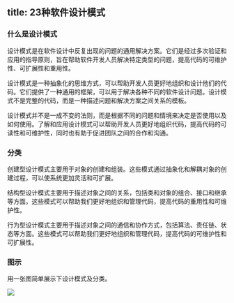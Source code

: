 title: 23种软件设计模式
---

### 什么是设计模式

设计模式是在软件设计中反复出现的问题的通用解决方案。它们是经过多次验证和应用的指导原则，旨在帮助软件开发人员解决特定类型的问题，提高代码的可维护性、可扩展性和重用性。

设计模式是一种抽象化的思维方式，可以帮助开发人员更好地组织和设计他们的代码。它们提供了一种通用的框架，可以用于解决各种不同的软件设计问题。设计模式不是完整的代码，而是一种描述问题和解决方案之间关系的模板。

设计模式并不是一成不变的法则，而是根据不同的问题和情境来决定是否使用以及如何使用。了解和应用设计模式可以帮助开发人员更好地组织代码，提高代码的可读性和可维护性，同时也有助于促进团队之间的合作和沟通。

### 分类

创建型设计模式主要用于对象的创建和组装。这些模式通过抽象化和解耦对象的创建过程，可以使系统更加灵活和可扩展。

结构型设计模式主要用于描述对象之间的关系，包括类和对象的组合、接口和继承等方面。这些模式可以帮助我们更好地组织和管理代码，提高代码的重用性和可维护性。

行为型设计模式主要用于描述对象之间的通信和协作方式，包括算法、责任链、状态等方面。这些模式可以帮助我们更好地组织和管理代码，提高代码的可维护性和可扩展性。

### 图示

用一张图简单展示下设计模式及分类。

![](https://pic3.zhimg.com/v2-1d38c56fcb3eff75f9cbc5d16b4b457e_r.jpg)
